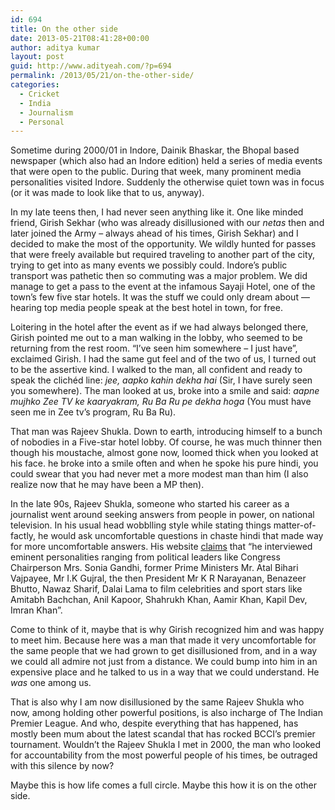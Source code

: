```yaml
---
id: 694
title: On the other side
date: 2013-05-21T08:41:28+00:00
author: aditya kumar
layout: post
guid: http://www.adityeah.com/?p=694
permalink: /2013/05/21/on-the-other-side/
categories:
  - Cricket
  - India
  - Journalism
  - Personal
---
```

Sometime during 2000/01 in Indore, Dainik Bhaskar, the Bhopal based newspaper (which also had an Indore edition) held a series of media events that were open to the public. During that week, many prominent media personalities visited Indore. Suddenly the otherwise quiet town was in focus (or it was made to look like that to us, anyway).

In my late teens then, I had never seen anything like it. One like minded friend, Girish Sekhar (who was already disillusioned with our _netas_ then and later joined the Army &#8211; always ahead of his times, Girish Sekhar) and I decided to make the most of the opportunity. We wildly hunted for passes that were freely available but required traveling to another part of the city, trying to get into as many events we possibly could. Indore&#8217;s public transport was pathetic then so commuting was a major problem. We did manage to get a pass to the event at the infamous Sayaji Hotel, one of the town&#8217;s few five star hotels. It was the stuff we could only dream about &#8212; hearing top media people speak at the best hotel in town, for free.

Loitering in the hotel after the event as if we had always belonged there, Girish pointed me out to a man walking in the lobby, who seemed to be returning from the rest room. &#8220;I&#8217;ve seen him somewhere &#8211; I just have&#8221;, exclaimed Girish. I had the same gut feel and of the two of us, I turned out to be the assertive kind. I walked to the man, all confident and ready to speak the clichéd line: _jee, aapko kahin dekha hai_ (Sir, I have surely seen you somewhere). The man looked at us, broke into a smile and said: _aapne mujhko Zee TV ke kaaryakram, Ru Ba Ru pe dekha hoga_ (You must have seen me in Zee tv&#8217;s program, Ru Ba Ru).

That man was Rajeev Shukla. Down to earth, introducing himself to a bunch of nobodies in a Five-star hotel lobby. Of course, he was much thinner then though his moustache, almost gone now, loomed thick when you looked at his face. he broke into a smile often and when he spoke his pure hindi, you could swear that you had never met a more modest man than him (I also realize now that he may have been a MP then). 

In the late 90s, Rajeev Shukla, someone who started his career as a journalist went around seeking answers from people in power, on national television. In his usual head wobblling style while stating things matter-of-factly, he would ask uncomfortable questions in chaste hindi that made way for more uncomfortable answers. His website [claims](http://www.rajeevshukla.com/ProfileFull.aspx) that &#8220;he interviewed eminent personalities ranging from political leaders like Congress Chairperson Mrs. Sonia Gandhi, former Prime Ministers Mr. Atal Bihari Vajpayee, Mr I.K Gujral, the then President Mr K R Narayanan, Benazeer Bhutto, Nawaz Sharif, Dalai Lama to film celebrities and sport stars like Amitabh Bachchan, Anil Kapoor, Shahrukh Khan, Aamir Khan, Kapil Dev, Imran Khan&#8221;. 

Come to think of it, maybe that is why Girish recognized him and was happy to meet him. Because here was a man that made it very uncomfortable for the same people that we had grown to get disillusioned from, and in a way we could all admire not just from a distance. We could bump into him in an expensive place and he talked to us in a way that we could understand. He _was_ one among us.

That is also why I am now disillusioned by the same Rajeev Shukla who now, among holding other powerful positions, is also incharge of The Indian Premier League. And who, despite everything that has happened, has mostly been mum about the latest scandal that has rocked BCCI&#8217;s premier tournament. Wouldn&#8217;t the Rajeev Shukla I met in 2000, the man who looked for accountability from the most powerful people of his times, be outraged with this silence by now?

Maybe this is how life comes a full circle. Maybe this how it is on the other side.